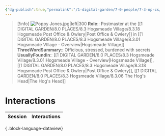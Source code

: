 ```yaml
---
{"dg-publish":true,"permalink":"/1-digital-garden/7-0-people/7-3-np-cs/poppy-jones/","tags":["#person","#hogsmeade","#hogsmeade-resident","#local-official"]}
---
```


>[!info] 
>![Poppy Jones.jpg|left|300](/img/user/1%20DIGITAL%20GARDEN/7.0%20PEOPLE/7.3%20NPCs/Headshots/Poppy%20Jones.jpg)
>**Role**:: Postmaster at the [[1 DIGITAL GARDEN/8.0 PLACES/8.3 Hogsmeade Village/8.3.18 Hogsmeade Post Office & Owlery\|Post Office & Owlery]] in [[1 DIGITAL GARDEN/8.0 PLACES/8.3 Hogsmeade Village/8.3.01 Hogsmeade VIllage - Overview\|Hogsmeade Village]]
>**ThreeWordSummary**:: Officious, stressed, burdened with secrets
>**UsuallyFoundIn**:: [[1 DIGITAL GARDEN/8.0 PLACES/8.3 Hogsmeade Village/8.3.01 Hogsmeade VIllage - Overview\|Hogsmeade Village]], [[1 DIGITAL GARDEN/8.0 PLACES/8.3 Hogsmeade Village/8.3.18 Hogsmeade Post Office & Owlery\|Post Office & Owlery]], [[1 DIGITAL GARDEN/8.0 PLACES/8.3 Hogsmeade Village/8.3.06 The Hog's Head\|The Hog's Head]]

# Interactions

| Session | Interactions |
| ------- | ------------ |

{ .block-language-dataview}
